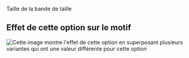 Taille de la bande de taille

## Effet de cette option sur le motif

![Cette image montre l'effet de cette option en superposant plusieurs variantes qui ont une valeur différente pour cette option](waralee\_waistband\_sample.svg "Effet de cette option sur le motif")
